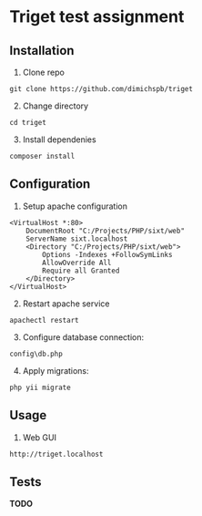 # Triget test assignment

## Installation

1. Clone repo

```
git clone https://github.com/dimichspb/triget
```

2. Change directory

```
cd triget
```

3. Install dependenies

```
composer install
```

## Configuration

1. Setup apache configuration

```
<VirtualHost *:80>
    DocumentRoot "C:/Projects/PHP/sixt/web"
    ServerName sixt.localhost
    <Directory "C:/Projects/PHP/sixt/web">
        Options -Indexes +FollowSymLinks
        AllowOverride All
        Require all Granted
    </Directory>
</VirtualHost>
```

2. Restart apache service

```
apachectl restart
```

3. Configure database connection:

```
config\db.php
```

4. Apply migrations:

```
php yii migrate
```

## Usage

1. Web GUI

```
http://triget.localhost
```

## Tests

**TODO**
